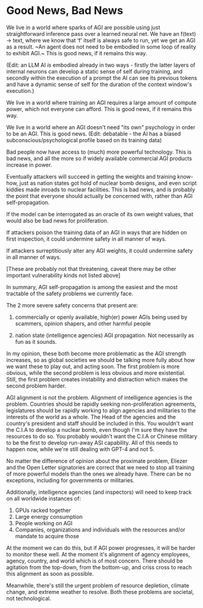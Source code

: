 # Good News, Bad News

We live in a world where sparks of AGI are possible using just straightforward inference pass over a learned neural net. We have an f(text) -> text, where we know that ‘f’ itself is always safe to run, yet we get an AGI as a result. ~An agent does not need to be embodied in some loop of reality to exhibit AGI.~
This is good news, if it remains this way.

(Edit: an LLM AI *is* embodied already in two ways - firstly the latter layers of internal neurons can develop a static sense of self during training, and secondly within the execution of a prompt the AI can see its previous tokens and have a dynamic sense of self for the duration of the context window's execution.)

We live in a world where training an AGI requires a large amount of compute power, which not everyone can afford.
This is good news, if it remains this way.

We live in a world where an AGI doesn't need "its own" psychology in order to be an AGI.
This is good news. (Edit: debatable - the AI has a biased subconscious/psychological profile based on its training data)

Bad people now have access to (much) more powerful technology.
This is bad news, and all the more so if widely available commercial AGI products increase in power.

Eventually attackers will succeed in getting the weights and training know-how, just as nation states got hold of nuclear bomb designs, and even script kiddies made inroads to nuclear facilities.
This is bad news, and is probably the point that everyone should actually be concerned with, rather than AGI self-propagation.

If the model can be interrogated as an oracle of its own weight values, that would also be bad news for proliferation.

If attackers poison the training data of an AGI in ways that are hidden on first inspection, it could undermine safety in all manner of ways.

If attackers surreptitiously alter any AGI weights, it could undermine safety in all manner of ways.

\[These are probably not that threatening, caveat there may be other important vulnerability kinds not listed above]

In summary, AGI self-propagation is among the easiest and the most tractable of the safety problems we currently face.

The 2 more severe safety concerns that present are:

1) commercially or openly available, high(er) power AGIs being used by scammers, opinion shapers, and other harmful people

2) nation state (intelligence agencies) AGI propagation. Not necessarily as fun as it sounds.

In my opinion, these both become more problematic as the AGI strength increases, so as global societies we should be talking more fully about how we want these to play out, and acting soon. The first problem is more obvious, while the second problem is less obvious and more existential. Still, the first problem creates instability and distraction which makes the second problem harder.

AGI alignment is not the problem. Alignment of intelligence agencies is the problem. Countries should be rapidly seeking non-proliferation agreements, 
legislatures should be rapidly working to align agencies and militaries to the interests of the world as a whole. The Head of the agencies and the country's president and staff should be included in this. You wouldn't want the C.I.A to develop a nuclear bomb, even though I'm sure they have the resources to do so. You probably wouldn't want the C.I.A or Chinese military to be the first to develop run-away ASI capability. All of this needs to happen now, while we're still dealing with GPT-4 and not 5.

No matter the difference of opinion about the proximate problem, Eliezer and the Open Letter signatories are correct that we need to stop all training of more powerful models than the ones we already have. There can be no exceptions, including for governments or militaries.

Additionally, intelligence agencies (and inspectors) will need to keep track on all worldwide instances of:
1) GPUs racked together
2) Large energy consumption
3) People working on AGI
4) Companies, organizations and individuals with the resources and/or mandate to acquire those

At the moment we can do this, but if AGI power progresses, it will be harder to monitor these well. At the moment it's alignment of agency employees, agency, country, and world which is of most concern. There should be agitation from the top-down, from the bottom-up, and criss cross to reach this alignment as soon as possible.

Meanwhile, there's still the urgent problem of resource depletion, climate change, and extreme weather to resolve. Both these problems are societal, not technological.
